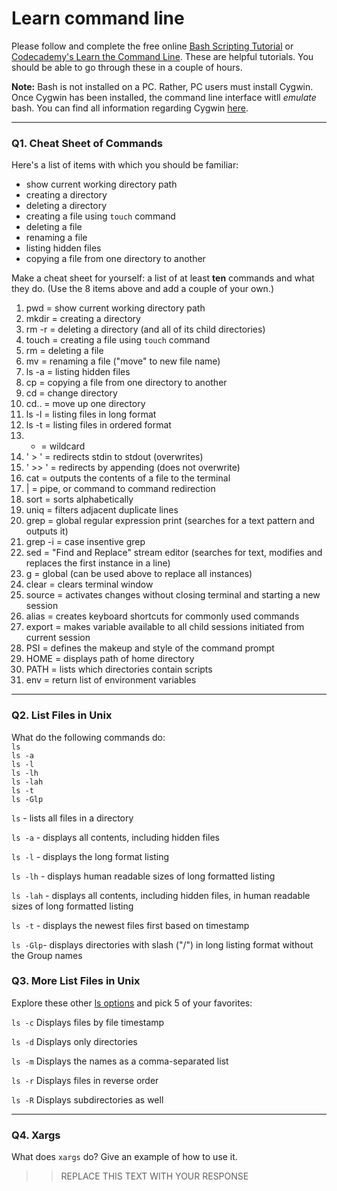 # Learn command line

Please follow and complete the free online [Bash Scripting Tutorial](https://ryanstutorials.net/bash-scripting-tutorial/) or [Codecademy's Learn the Command Line](https://www.codecademy.com/learn/learn-the-command-line). These are helpful tutorials. You should be able to go through these in a couple of hours.

**Note:** Bash is not installed on a PC. Rather, PC users must install Cygwin. Once Cygwin has been installed, the command line interface witll _emulate_ bash. You can find all information regarding Cygwin [here](https://www.cygwin.com/).

---

### Q1.  Cheat Sheet of Commands  

Here's a list of items with which you should be familiar:  
* show current working directory path
* creating a directory
* deleting a directory
* creating a file using `touch` command
* deleting a file
* renaming a file
* listing hidden files
* copying a file from one directory to another

Make a cheat sheet for yourself: a list of at least **ten** commands and what they do.  (Use the 8 items above and add a couple of your own.)  

> > 
1.  pwd = show current working directory path
2.  mkdir = creating a directory
3.  rm -r = deleting a directory (and all of its child directories)
4.  touch = creating a file using `touch` command
5.  rm = deleting a file
6.  mv = renaming a file ("move" to new file name)
7.  ls -a = listing hidden files
8.  cp =  copying a file from one directory to another
9.  cd = change directory
10. cd.. = move up one directory
11. ls -l = listing files in long format
12. ls -t = listing files in ordered format
13. * = wildcard
14. ' > ' = redirects stdin to stdout (overwrites)
15. ' >> ' = redirects by appending (does not overwrite)
16. cat = outputs the contents of a file to the terminal
17. | = pipe, or command to command redirection
18. sort = sorts alphabetically
19. uniq = filters adjacent duplicate lines
20. grep = global regular expression print (searches for a text pattern and outputs it)
21. grep -i = case insentive grep
22. sed = "Find and Replace" stream editor (searches for text, modifies and replaces the first instance in a line)
23. g = global (can be used above to replace all instances)
24. clear = clears terminal window
25. source = activates changes without closing terminal and starting a new session
26. alias = creates keyboard shortcuts for commonly used commands
27. export = makes variable available to all child sessions initiated from current session
28. PSI = defines the makeup and style of the command prompt
29. HOME = displays path of home directory
30. PATH = lists which directories contain scripts
31. env = return list of environment variables
---

### Q2.  List Files in Unix   

What do the following commands do:  
`ls`  
`ls -a`  
`ls -l`  
`ls -lh`  
`ls -lah`  
`ls -t`  
`ls -Glp`  

`ls`  - lists all files in a directory

`ls -a`  - displays all contents, including hidden files

`ls -l`  - displays the long format listing

`ls -lh`  - displays human readable sizes of long formatted listing

`ls -lah` - displays all contents, including hidden files, in human readable sizes of long formatted listing

`ls -t`  - displays the newest files first based on timestamp

`ls -Glp`- displays directories with slash ("/") in long listing format without the Group names


### Q3.  More List Files in Unix  

Explore these other [ls options](http://www.techonthenet.com/unix/basic/ls.php) and pick 5 of your favorites:

> > 

`ls -c`	Displays files by file timestamp

`ls -d`	Displays only directories

`ls -m`	Displays the names as a comma-separated list

`ls -r`	Displays files in reverse order

`ls -R`	Displays subdirectories as well

> >

---

### Q4.  Xargs   

What does `xargs` do? Give an example of how to use it.

> > REPLACE THIS TEXT WITH YOUR RESPONSE

 

